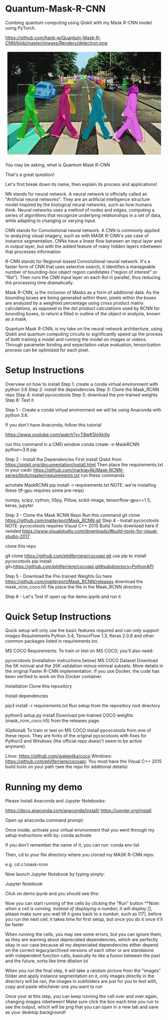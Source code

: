 # Quantum-Mask-R-CNN
Combing quantum computing using Qiskit with my Mask R-CNN model using PyTorch.


https://github.com/hank-w/Quantum-Mask-R-CNN/blob/master/images/Renders/detectron.png

![alt text](https://github.com/hank-w/Quantum-Mask-R-CNN/blob/master/images/Renders/Abbey%20Road%20Beatles%20MASK%20R-CNN.png)

You may be asking, what is Quantum Mask R-CNN

That's a great question! 

Let's first break down its name, then explain its process and applications!



NN stands for neural network. A neural network is officially called an "Artificial neural networks". They are an artificial intelligence structure model inspired by the biological neural networks, such as how humans think. Neural networks uses a method of nodes and edges, computing a series of algorithms that recognize underlying relationships in a set of data, while adapting to changing or varying input.



CNN stands for Convolutional neural network. A CNN is commonly applied to analyzing visual imagery, such as with MASK R-CNN's use case of instance segmentation. CNNs have a linear flow between an input layer and in output layer, but with the added feature of many hidden layers inbetween that processes information

R-CNN stands for Regional-based  Convolutional neural network. It's a faster form of CNN that uses selective search, it identifies a manageable number of bounding-box object region candidates (“region of interest” or “RoI”). Then runs the CNN input layer on each RoI in parallel, thus reducing the processing time dramatically.



Mask R-CNN, is the inclusion of Masks as a form of additional data. As the bounding boxes are being generated within them, pixels within the boxes are analyzed by a weighted percentage using cross product matrix calculations, as opposed to the dot product calculations used by RCNN for bounding boxes, to return a filled in outline of the object in analysis, known as a mask.

Quantum Mask R-CNN, is my take on the neural network architecture, using Qiskit and quantum computing circuits to significantly speed up the process of both training a model and running the model on images or videos. Through parameter binding and expectation value evaluation, tensorization process can be optimized for each pixel. 

# Setup Instructions 
Overview on how to install
Step 1: create a conda virtual environment with python 3.6
Step 2: install the dependencies
Step 3: Clone the Mask_RCNN repo
Step 4: install pycocotools
Step 5: download the pre-trained weights
Step 6: Test it


Step 1 - Create a conda virtual environment
we will be using Anaconda with python 3.6.

If you don't have Anaconda, follow this tutorial

https://www.youtube.com/watch?v=T8wK5loXkXg

run this command in a CMD window
conda create -n MaskRCNN python=3.6 pip

Step 2 - Install the Dependencies
First install Qiskit from
https://qiskit.org/documentation/install.html
Then place the requirements.txt in your cwdir
https://github.com/markjay4k/Mask-RCNN-series/blob/master/requirements.txt
run these commands

actvitate MaskRCNN
pip install -r requirements.txt
NOTE: we're installing these (tf-gpu requires some pre-reqs)

numpy, scipy, cython, h5py, Pillow, scikit-image, 
tensorflow-gpu==1.5, keras, jupyter

Step 3 - Clone the Mask RCNN Repo
Run this command
git clone https://github.com/matterport/Mask_RCNN.git
Step 4 - Install pycocotools
NOTE: pycocotools requires Visual C++ 2015 Build Tools
download here if needed https://www.visualstudio.com/downloads/#build-tools-for-visual-studio-2017

clone this repo

git clone https://github.com/philferriere/cocoapi.git
use pip to install pycocotools
pip install git+https://github.com/philferriere/cocoapi.git#subdirectory=PythonAPI


Step 5 - Download the Pre-trained Weights
Go here https://github.com/matterport/Mask_RCNN/releases
download the mask_rcnn_coco.h5 file
place the file in the Mask_RCNN directory




Step 6 - Let's Test it!
open up the demo.ipynb and run it

# Quick Setup Instructions
Quick setup will only use the basic features required and can only support images
Requirements
Python 3.4, TensorFlow 1.3, Keras 2.0.8 and other common packages listed in requirements.txt.

MS COCO Requirements:
To train or test on MS COCO, you'll also need:

pycocotools (installation instructions below)
MS COCO Dataset
Download the 5K minival and the 35K validation-minus-minival subsets. More details in the original Faster R-CNN implementation.
If you use Docker, the code has been verified to work on this Docker container.

Installation
Clone this repository

Install dependencies

pip3 install -r requirements.txt
Run setup from the repository root directory

python3 setup.py install
Download pre-trained COCO weights (mask_rcnn_coco.h5) from the releases page.

(Optional) To train or test on MS COCO install pycocotools from one of these repos. They are forks of the original pycocotools with fixes for Python3 and Windows (the official repo doesn't seem to be active anymore).

Linux: https://github.com/waleedka/coco
Windows: https://github.com/philferriere/cocoapi. You must have the Visual C++ 2015 build tools on your path (see the repo for additional details)

# Running my demo
Please Install Anaconda and Jupyter Notebooks:

https://docs.anaconda.com/anaconda/install/
https://jupyter.org/install

Open up anaconda command prompt:


Once inside, activate your virtual environment that you went through my setup instructions with by:
conda activate

If you don't remember the name of it, you can run:
conda env list

Then, cd to your file directory where you cloned my MASK R-CNN repo: 

e.g. cd c:\mask-rcnn



Now launch Jupyter Notebook by typing simply:

Jupyter Notebook



Click on demo.ipynb and you should see this: 




Now you can start running of the cells by clicking the "Run" button
***Note: when a cell is running, instead of displaying a number, it will display [*], please make sure you wait till it goes back to a number, such as [17], 
before you run the next cell, it takes time for first setup, but once you do it once it'll be faster

When running the cells, you may see some errors, but you can ignore them, as they are warning about depreciated dependencies, which are perfectly okay 
in our case because all my depreciated dependencies either depend on the correct legacy/archived versions of each other or are standalone with 
independent function calls, basically its like a fusion between the past and the future, sorta like time dilation lol    

When you run the final step, it will take a random picture from the "images" folder and apply instance segmentation on it, 
only images directly in the directory will be ran, the images in subfolders are just for you to test with, copy and paste whichever one you want to run



Once your at this step, you can keep running the cell over and over again, changing images inbetween! Make sure click the box each time you run 
to see the output, which will be png that you can open in a new tab and save as your desktop background!
